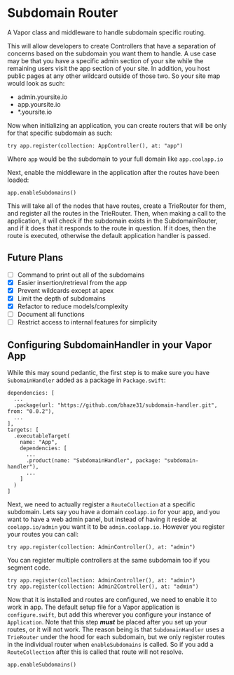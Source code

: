 # Subdomain Router
A Vapor class and middleware to handle subdomain specific routing.

This will allow developers to create Controllers that have a separation of concerns based on the subdomain you want them to handle. A use case may be that you have a specific admin section of your site while the remaining users visit the app section of your site. In addition, you host public pages at any other wildcard outside of those two. So your site map would look as such:

* admin.yoursite.io
* app.yoursite.io
* \*.yoursite.io

Now when initializing an application, you can create routers that will be only for that specific subdomain as such:
```
try app.register(collection: AppController(), at: "app")
```

Where `app` would be the subdomain to your full domain like `app.coolapp.io`

Next, enable the middleware in the application after the routes have been loaded:

```
app.enableSubdomains()
```

This will take all of the nodes that have routes, create a TrieRouter for them, and register all the routes in the TrieRouter. Then, when making a call to the application, it will check if the subdomain exists in the SubdomainRouter, and if it does that it responds to the route in question. If it does, then the route is executed, otherwise the default application handler is passed.

## Future Plans
- [ ] Command to print out all of the subdomains
- [x] Easier insertion/retrieval from the app
- [x] Prevent wildcards except at apex
- [x] Limit the depth of subdomains
- [x] Refactor to reduce models/complexity
- [ ] Document all functions
- [ ] Restrict access to internal features for simplicity

## Configuring SubdomainHandler in your Vapor App

While this may sound pedantic, the first step is to make sure you have `SubomainHandler` added as a package in `Package.swift`:

```
dependencies: [
  ...
  .package(url: "https://github.com/bhaze31/subdomain-handler.git", from: "0.0.2"),
  ...
],
targets: [
  .executableTarget(
    name: "App",
    dependencies: [
      ...
      .product(name: "SubdomainHandler", package: "subdomain-handler"),
      ...
    ]
  )
]
```

Next, we need to actually register a `RouteCollection` at a specific subdomain. Lets say you have a domain `coolapp.io` for your app, and you want to have a web admin panel, but instead of having it reside at `coolapp.io/admin` you want it to be `admin.coolapp.io`. However you register your routes you can call:

```
try app.register(collection: AdminController(), at: "admin")
``` 

You can register multiple controllers at the same subdomain too if you segment code.

``` 
try app.register(collection: AdminController(), at: "admin")
try app.register(collection: Admin2Controller(), at: "admin")
```

Now that it is installed and routes are configured, we need to enable it to work in app. The default setup file for a Vapor application is `configure.swift`, but add this wherever you configure your instance of `Application`. Note that this step ___must___ be placed after you set up your routes, or it will not work. The reason being is that `SubdomainHandler` uses a `TrieRouter` under the hood for each subdomain, but we only register routes in the individual router when `enableSubdomains` is called. So if you add a `RouteCollection` after this is called that route will not resolve.

```
app.enableSubdomains()
```


